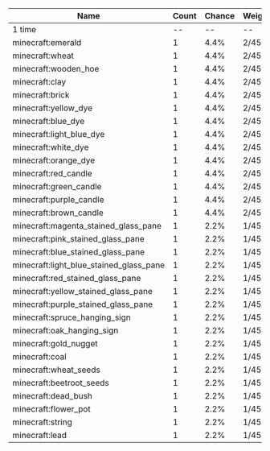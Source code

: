 | Name                                    | Count | Chance | Weight | Comment |
| --------------------------------------- | ----- | ------ | ------ | ------- |
| 1 time                                  |    -- |     -- |     -- |         |
| minecraft:emerald                       |     1 |   4.4% |   2/45 |         |
| minecraft:wheat                         |     1 |   4.4% |   2/45 |         |
| minecraft:wooden_hoe                    |     1 |   4.4% |   2/45 |         |
| minecraft:clay                          |     1 |   4.4% |   2/45 |         |
| minecraft:brick                         |     1 |   4.4% |   2/45 |         |
| minecraft:yellow_dye                    |     1 |   4.4% |   2/45 |         |
| minecraft:blue_dye                      |     1 |   4.4% |   2/45 |         |
| minecraft:light_blue_dye                |     1 |   4.4% |   2/45 |         |
| minecraft:white_dye                     |     1 |   4.4% |   2/45 |         |
| minecraft:orange_dye                    |     1 |   4.4% |   2/45 |         |
| minecraft:red_candle                    |     1 |   4.4% |   2/45 |         |
| minecraft:green_candle                  |     1 |   4.4% |   2/45 |         |
| minecraft:purple_candle                 |     1 |   4.4% |   2/45 |         |
| minecraft:brown_candle                  |     1 |   4.4% |   2/45 |         |
| minecraft:magenta_stained_glass_pane    |     1 |   2.2% |   1/45 |         |
| minecraft:pink_stained_glass_pane       |     1 |   2.2% |   1/45 |         |
| minecraft:blue_stained_glass_pane       |     1 |   2.2% |   1/45 |         |
| minecraft:light_blue_stained_glass_pane |     1 |   2.2% |   1/45 |         |
| minecraft:red_stained_glass_pane        |     1 |   2.2% |   1/45 |         |
| minecraft:yellow_stained_glass_pane     |     1 |   2.2% |   1/45 |         |
| minecraft:purple_stained_glass_pane     |     1 |   2.2% |   1/45 |         |
| minecraft:spruce_hanging_sign           |     1 |   2.2% |   1/45 |         |
| minecraft:oak_hanging_sign              |     1 |   2.2% |   1/45 |         |
| minecraft:gold_nugget                   |     1 |   2.2% |   1/45 |         |
| minecraft:coal                          |     1 |   2.2% |   1/45 |         |
| minecraft:wheat_seeds                   |     1 |   2.2% |   1/45 |         |
| minecraft:beetroot_seeds                |     1 |   2.2% |   1/45 |         |
| minecraft:dead_bush                     |     1 |   2.2% |   1/45 |         |
| minecraft:flower_pot                    |     1 |   2.2% |   1/45 |         |
| minecraft:string                        |     1 |   2.2% |   1/45 |         |
| minecraft:lead                          |     1 |   2.2% |   1/45 |         |
